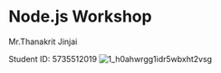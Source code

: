 # Node.js Workshop

Mr.Thanakrit Jinjai

Student ID: 5735512019
![1_h0ahwrgg1idr5wbxht2vsg](https://www.talesfromthetopflight.com/wp-content/uploads/2016/12/manchester-united.png)

